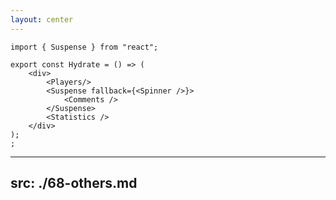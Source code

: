 ```yaml
---
layout: center
---
```


```tsx {all|5,9|6-8}
import { Suspense } from "react";

export const Hydrate = () => (
	<div>
		<Players/>
		<Suspense fallback={<Spinner />}>
			<Comments />
		</Suspense>
		<Statistics />
	</div>
);
;
```

---
src: ./68-others.md
---
